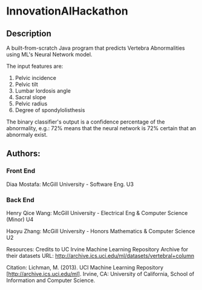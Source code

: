 # InnovationAIHackathon

## Description
A built-from-scratch Java program that predicts Vertebra Abnormalities using ML's Neural Network model.

The input features are:
1. Pelvic incidence
2. Pelvic tilt
3. Lumbar lordosis angle
4. Sacral slope
5. Pelvic radius
6. Degree of spondylolisthesis

The binary classifier's output is a confidence percentage of the abnormality, e.g.: 72% means that the neural network is 72% certain that an abnormaly exist.

## Authors:

### Front End
Diaa Mostafa: McGill University - Software Eng. U3

### Back End
Henry Qice Wang: McGill University - Electrical Eng & Computer Science (Minor) U4

Haoyu Zhang: McGill University - Honors Mathematics & Computer Science U2

Resources:
Credits to UC Irvine Machine Learning Repository Archive for their datasets
URL: http://archive.ics.uci.edu/ml/datasets/vertebral+column


Citation: Lichman, M. (2013). UCI Machine Learning Repository [http://archive.ics.uci.edu/ml]. Irvine, CA: University of California, School of Information and Computer Science.
